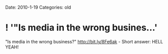 Date: 2010-1-19
Categories: old

# ! '"Is media in the wrong busines...'

"Is media in the wrong business?"  <a href="http://bit.ly/8Fe6ak" rel="nofollow">http://bit.ly/8Fe6ak</a> - Short answer: HELL YEAH!

